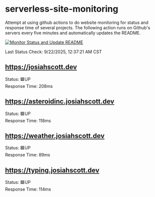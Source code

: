 # serverless-site-monitoring
Attempt at using github actions to do website monitoring for status and response time of several projects. The following action runs on Github's servers every five minutes and automatically updates the README.  

[![Monitor Status and Update README](https://github.com/JosiahSco/serverless-site-monitoring/actions/workflows/monitor.yaml/badge.svg)](https://github.com/JosiahSco/serverless-site-monitoring/actions/workflows/monitor.yaml)

Last Status Check: 9/22/2025, 12:37:21 AM CST

## https://josiahscott.dev
Status: 🟩UP  
Response Time: 208ms

## https://asteroidinc.josiahscott.dev
Status: 🟩UP  
Response Time: 118ms

## https://weather.josiahscott.dev
Status: 🟩UP  
Response Time: 89ms

## https://typing.josiahscott.dev
Status: 🟩UP  
Response Time: 114ms

